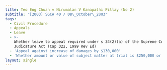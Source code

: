 ```yaml
---
title: Teo Eng Chuan v Nirumalan V Kanapathi Pillay (No 2)
subtitle: "[2003] SGCA 40 / 08\_October\_2003"
tags:
  - Civil Procedure
  - Appeals
  - Leave
  - >-
    Whether leave to appeal required under s 34(2)(a) of the Supreme Court of
    Judicature Act (Cap 322, 1999 Rev Ed)
  - 'Appeal against increase of damages by $130,000'
  - 'Whether amount or value of subject matter at trial is $250,000 or less'
layout: single
---
```


